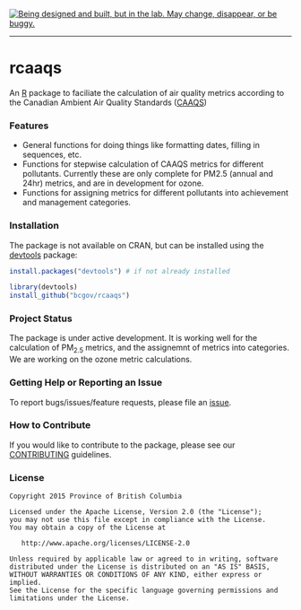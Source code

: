 <a rel="Exploration" 
href="https://github.com/BCDevExchange/docs/blob/master/discussion/projectstates.md"><img
alt="Being designed and built, but in the lab. May change, disappear, or be 
buggy." style="border-width:0" src="http://bcdevexchange.org/badge/2.svg" 
title="Being designed and built, but in the lab. May change, disappear, or be 
buggy." /></a>

---

# rcaaqs

An [R](www.r-project.org) package to faciliate the calculation of air quality 
metrics according to the Canadian Ambient Air Quality Standards
([CAAQS](http://www.ccme.ca/en/current_priorities/air/caaqs.html))

### Features

- General functions for doing things like formatting dates, filling in
  sequences, etc. 
- Functions for stepwise calculation of CAAQS metrics for
  different pollutants. Currently these are only complete for PM2.5 (annual and
  24hr) metrics, and are in development for ozone. 
- Functions for assigning
  metrics for different pollutants into achievement and management categories.

### Installation

The package is not available on CRAN, but can be installed using
the [devtools](https://github.com/hadley/devtools) package:

``` r 
install.packages("devtools") # if not already installed

library(devtools)
install_github("bcgov/rcaaqs")

```

### Project Status

The package is under active development. It is working well for the calculation
of PM<sub>2.5</sub> metrics, and the assignemnt of metrics into categories. We are working
on the ozone metric calculations.

### Getting Help or Reporting an Issue

To report bugs/issues/feature requests, please file an 
[issue](https://github.com/bcgov/rcaaqs/issues/).

### How to Contribute

If you would like to contribute to the package, please see our 
[CONTRIBUTING](CONTRIBUTING.md) guidelines.

### License

    Copyright 2015 Province of British Columbia

    Licensed under the Apache License, Version 2.0 (the "License");
    you may not use this file except in compliance with the License.
    You may obtain a copy of the License at 

       http://www.apache.org/licenses/LICENSE-2.0

    Unless required by applicable law or agreed to in writing, software
    distributed under the License is distributed on an "AS IS" BASIS,
    WITHOUT WARRANTIES OR CONDITIONS OF ANY KIND, either express or implied.
    See the License for the specific language governing permissions and
    limitations under the License.

